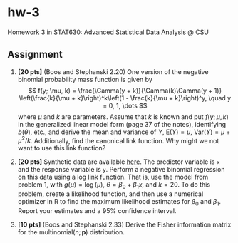 # hw-3

Homework 3 in STAT630: Advanced Statistical Data Analysis @ CSU

## Assignment

1. **[20 pts]** (Boos and Stephanski 2.20) One version of the negative binomial probability mass function is given by
    $$
    f(y; \mu, k) = \frac{\Gamma(y + k)}{\Gamma(k)\Gamma(y + 1)} \left(\frac{k}{\mu + k}\right)^k\left(1 - \frac{k}{\mu + k}\right)^y, \quad y = 0, 1, \dots
    $$
    where $\mu$ and $k$ are parameters. Assume that $k$ is known and put $f(y; \mu, k)$ in the generalized linear model form (page 37 of the notes), identifying $b(\theta)$, etc., and derive the mean and variance of $Y$, $\text{E}(Y) = \mu$, $\text{Var}(Y) = \mu + \mu^2/k$. Additionally, find the canonical link function. Why might we not want to use this link function?

2. **[20 pts]** Synthetic data are available [here](./neg_bin_reg.csv). The predictor variable is `x` and the response variable is `y`. Perform a negative binomial regression on this data using a log link function. That is, use the model from problem 1, with $g(\mu) = \log(\mu)$, $\theta = \beta_0 + \beta_1 x$, and $k = 20$. To do this problem, create a likelihood function, and then use a numerical optimizer in R to find the maximum likelihood estimates for $\beta_0$ and $\beta_1$. Report your estimates and a 95% confidence interval.


3. **[10 pts]** (Boos and Stephanski 2.33) Derive the Fisher information matrix for the $\text{multinomial}(n; \boldsymbol p)$ distribution.
